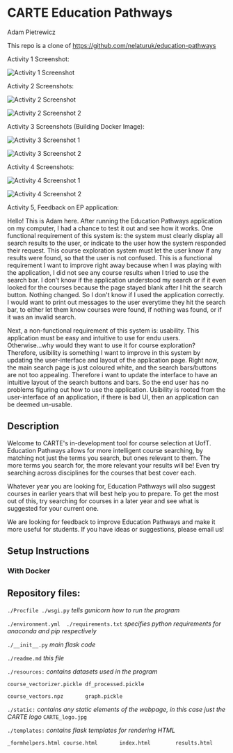 # CARTE Education Pathways

Adam Pietrewicz

This repo is a clone of https://github.com/nelaturuk/education-pathways 

Activity 1 Screenshot:

![Activity 1 Screenshot](https://user-images.githubusercontent.com/60241038/135723990-f610c55b-5343-46f1-9f49-af17be597f8f.png)


Activity 2 Screenshots:

![Activity 2 Screenshot](https://user-images.githubusercontent.com/60241038/135724010-d4a9e3d3-c568-4b49-a1eb-224f240ac950.png)

![Activity 2 Screenshot 2](https://user-images.githubusercontent.com/60241038/135724019-302f4e4a-6a53-4bc4-a127-860960a6f8ad.png)


Activity 3 Screenshots (Building Docker Image):

![Activity 3 Screenshot 1](https://user-images.githubusercontent.com/60241038/135724744-22aa80fd-a434-4544-9823-6b6c4f730ba2.png)

![Activity 3 Screenshot 2](https://user-images.githubusercontent.com/60241038/135724749-d7d928bc-2cf7-483d-8dcf-273477b78ad8.png)


Activity 4 Screenshots:

![Activity 4 Screenshot 1](https://user-images.githubusercontent.com/60241038/135727130-3435e5e4-6f32-41b7-adbd-cc49f25c1b90.png)

![Activity 4 Screenshot 2](https://user-images.githubusercontent.com/60241038/135727140-23b8dd2b-4b10-404d-a26e-0602b8a6058d.png)


Activity 5, Feedback on EP application:

Hello! This is Adam here. After running the Education Pathways application on my computer, I had a chance to test it out and see how it works.
One functional requirement of this system is: the system must clearly display all search results to the user, or indicate to the user how the system responded their request.
This course exploration system must let the user know if any results were found, so that the user is not confused.
This is a functional requirement I want to improve right away because when I was playing with the application, I did not see any course results when I tried to use the search bar.
I don't know if the application understood my search or if it even looked for the courses because the page stayed blank after I hit the search button. Nothing changed. So I don't know if I used the application correctly.
I would want to print out messages to the user everytime they hit the search bar, to either let them know courses were found, if nothing was found, or if it was an invalid search.

Next, a non-functional requirement of this system is: usability.
This application must be easy and intuitive to use for endu users. Otherwise...why would they want to use it for course exploration?
Therefore, usibility is something I want to improve in this system by updating the user-interface and layout of the application page.
Right now, the main search page is just coloured white, and the search bars/buttons are not too appealing. Therefore i want to update the interface to have an intuitive layout of the search buttons and bars. So the end user has no problems figuring out how to use the application.
Usibility is rooted from the user-interface of an application, if there is bad UI, then an application can be deemed un-usable.





## Description
Welcome to CARTE's in-development tool for course selection at UofT. Education Pathways allows for more intelligent course searching, by matching not just the terms you search, but ones relevant to them. The more terms you search for, the more relevant your results will be! Even try searching across disciplines for the courses that best cover each.

Whatever year you are looking for, Education Pathways will also suggest courses in earlier years that will best help you to prepare. To get the most out of this, try searching for courses in a later year and see what is suggested for your current one.

We are looking for feedback to improve Education Pathways and make it more useful for students. If you have ideas or suggestions, please email us!

## Setup Instructions

### With Docker



## Repository files:

`./Procfile ./wsgi.py` *tells gunicorn how to run the program*

`./environment.yml  ./requirements.txt` *specifies python requirements for anaconda and pip respectively*

`./__init__.py` *main flask code*

`./readme.md` *this file*

`./resources:` *contains datasets used in the program*

`course_vectorizer.pickle df_processed.pickle`

`course_vectors.npz       graph.pickle`

`./static:` *contains any static elements of the webpage, in this case just the CARTE logo*
`CARTE_logo.jpg`

`./templates:` *contains flask templates for rendering HTML*

`_formhelpers.html course.html       index.html        results.html`
